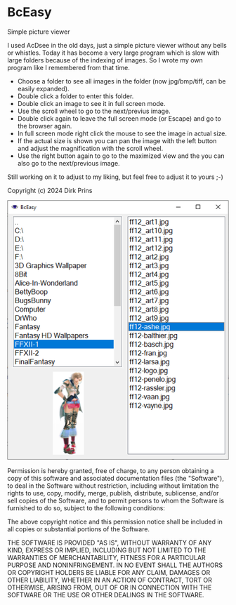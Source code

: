 # BcEasy
Simple picture viewer 

I used AcDsee in the old days, just a simple picture viewer without any bells or whistles.
Today it has become a very large program which is slow with large folders because of the indexing of images.
So I wrote my own program like I remembered from that time.

- Choose a folder to see all images in the folder (now jpg/bmp/tiff, can be easily expanded).
- Double click a folder to enter this folder.
- Double click an image to see it in full screen mode.
- Use the scroll wheel to go to the next/previus image.
- Double click again to leave the full screen mode (or Escape) and go to the browser again.
- In full screen mode right click the mouse to see the image in actual size.
- If the actual size is shown you can pan the image with the left button and adjust the magnification with the scroll wheel.
- Use the right button again to go to the maximized view and the you can also go to the next/previous image.

Still working on it to adjust to my liking, but feel free to adjust it to yours ;-)

Copyright (c) 2024 Dirk Prins

![Screenshot](ScreenShot.png)

Permission is hereby granted, free of charge, to any person obtaining a copy of this software and associated documentation files (the "Software"), to deal in the Software without restriction, including without limitation the rights to use, copy, modify, merge, publish, distribute, sublicense, and/or sell copies of the Software, and to permit persons to whom the Software is furnished to do so, subject to the following conditions:

The above copyright notice and this permission notice shall be included in all copies or substantial portions of the Software.

THE SOFTWARE IS PROVIDED "AS IS", WITHOUT WARRANTY OF ANY KIND, EXPRESS OR IMPLIED, INCLUDING BUT NOT LIMITED TO THE WARRANTIES OF MERCHANTABILITY, FITNESS FOR A PARTICULAR PURPOSE AND NONINFRINGEMENT. IN NO EVENT SHALL THE AUTHORS OR COPYRIGHT HOLDERS BE LIABLE FOR ANY CLAIM, DAMAGES OR OTHER LIABILITY, WHETHER IN AN ACTION OF CONTRACT, TORT OR OTHERWISE, ARISING FROM, OUT OF OR IN CONNECTION WITH THE SOFTWARE OR THE USE OR OTHER DEALINGS IN THE SOFTWARE.
